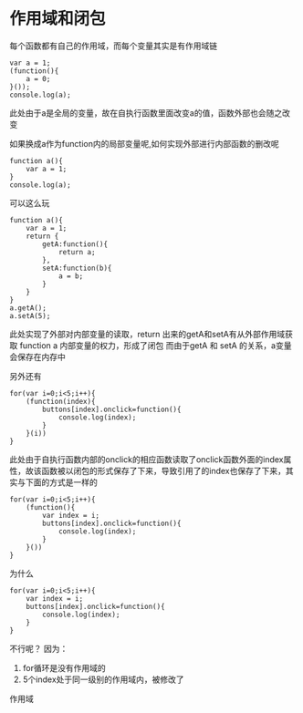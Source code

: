 # 作用域和闭包
每个函数都有自己的作用域，而每个变量其实是有作用域链
```
var a = 1;
(function(){
	a = 0;
}());
console.log(a);
```
此处由于a是全局的变量，故在自执行函数里面改变a的值，函数外部也会随之改变

如果换成a作为function内的局部变量呢,如何实现外部进行内部函数的删改呢
```
function a(){
	var a = 1;
}
console.log(a);
```
可以这么玩
```
function a(){
	var a = 1;
	return {
		getA:function(){
			return a;
		},
		setA:function(b){
			a = b;
		}
	}
}
a.getA();
a.setA(5);
```
此处实现了外部对内部变量的读取，return 出来的getA和setA有从外部作用域获取 function a 内部变量的权力，形成了闭包
而由于getA 和 setA 的关系，a变量会保存在内存中

另外还有
```
for(var i=0;i<5;i++){
	(function(index){
		buttons[index].onclick=function(){
			console.log(index);
		}
	}(i))
}
```
此处由于自执行函数内部的onclick的相应函数读取了onclick函数外面的index属性，故该函数被以闭包的形式保存了下来，导致引用了的index也保存了下来，其实与下面的方式是一样的
```
for(var i=0;i<5;i++){
	(function(){
		var index = i;
		buttons[index].onclick=function(){
			console.log(index);
		}
	}())
}
```
为什么
```
for(var i=0;i<5;i++){
	var index = i;
	buttons[index].onclick=function(){
		console.log(index);
	}
}
```
不行呢？
因为：
1. for循环是没有作用域的
2. 5个index处于同一级别的作用域内，被修改了


作用域
